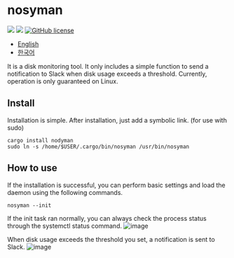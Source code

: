 # nosyman
![](https://img.shields.io/badge/language-Rust-red) ![](https://img.shields.io/badge/version-0.2.1-brightgreen) [![GitHub license](https://img.shields.io/badge/license-MIT-blue.svg)](https://github.com/myyrakle/nosyman/blob/master/LICENSE)

* [English](/README.md)
* [한국어](/README-ko.md)

It is a disk monitoring tool. It only includes a simple function to send a notification to Slack when disk usage exceeds a threshold.
Currently, operation is only guaranteed on Linux.

## Install

Installation is simple. After installation, just add a symbolic link. (for use with sudo)
```
cargo install nodyman
sudo ln -s /home/$USER/.cargo/bin/nosyman /usr/bin/nosyman
```

## How to use

If the installation is successful, you can perform basic settings and load the daemon using the following commands.
```
nosyman --init
```

If the init task ran normally, you can always check the process status through the systemctl status command.
![image](https://github.com/myyrakle/nosyman/assets/16988115/bd0c6bf9-6417-4752-bb8d-d724aefe14ec)

When disk usage exceeds the threshold you set, a notification is sent to Slack. 
![image](https://github.com/myyrakle/nosyman/assets/16988115/8eab612e-a03b-4515-b01c-ac02caca9b32)

